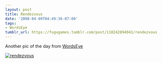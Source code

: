 ```yaml
---
layout: post
title: Rendezvous
date: '2008-04-09T04:49:36-07:00'
tags:
- WordsEye
tumblr_url: https://fugugames.tumblr.com/post/110242894041/rendezvous
---
```

Another pic of the day from [WordsEye](http://www.wordseye.com/)

[![](http://itshardtofondlepenguins.com/wp-content/uploads/2008/04/rendezvous.jpg "rendezvous")](http://itshardtofondlepenguins.com/wp-content/uploads/2008/04/rendezvous.jpg)

